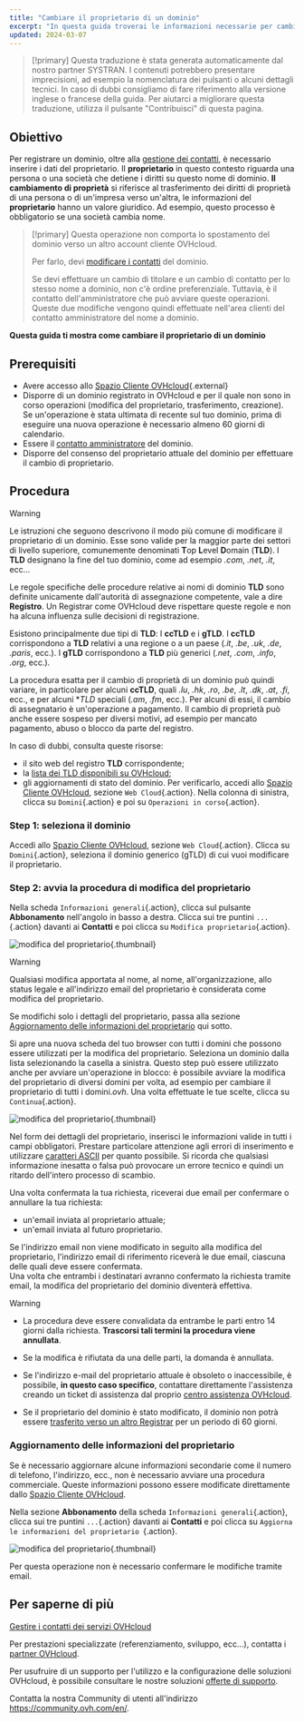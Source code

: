 ```yaml
---
title: "Cambiare il proprietario di un dominio"
excerpt: "In questa guida troverai le informazioni necessarie per cambiare il proprietario di un dominio"
updated: 2024-03-07
---
```


> [!primary]
> Questa traduzione è stata generata automaticamente dal nostro partner SYSTRAN. I contenuti potrebbero presentare imprecisioni, ad esempio la nomenclatura dei pulsanti o alcuni dettagli tecnici. In caso di dubbi consigliamo di fare riferimento alla versione inglese o francese della guida. Per aiutarci a migliorare questa traduzione, utilizza il pulsante "Contribuisci" di questa pagina.
>

## Obiettivo

Per registrare un dominio, oltre alla [gestione dei contatti](/pages/account_and_service_management/account_information/managing_contacts), è necessario inserire i dati del proprietario. Il **proprietario** in questo contesto riguarda una persona o una società che detiene i diritti su questo nome di dominio. **Il cambiamento di proprietà** si riferisce al trasferimento dei diritti di proprietà di una persona o di un'impresa verso un'altra, le informazioni del **proprietario** hanno un valore giuridico. Ad esempio, questo processo è obbligatorio se una società cambia nome.

> [!primary]
>Questa operazione non comporta lo spostamento del dominio verso un altro account cliente OVHcloud.
>
>Per farlo, devi [modificare i contatti](/pages/account_and_service_management/account_information/managing_contacts) del dominio.
>
> Se devi effettuare un cambio di titolare e un cambio di contatto per lo stesso nome a dominio, non c'è ordine preferenziale. Tuttavia, è il contatto dell'amministratore che può avviare queste operazioni. Queste due modifiche vengono quindi effettuate nell'area clienti del contatto amministratore del nome a dominio.

**Questa guida ti mostra come cambiare il proprietario di un dominio**

## Prerequisiti

- Avere accesso allo [Spazio Cliente OVHcloud](/links//manager){.external}
- Disporre di un dominio registrato in OVHcloud e per il quale non sono in corso operazioni (modifica del proprietario, trasferimento, creazione). Se un'operazione è stata ultimata di recente sul tuo dominio, prima di eseguire una nuova operazione è necessario almeno 60 giorni di calendario.
- Essere il [contatto amministratore](/pages/account_and_service_management/account_information/managing_contacts) del dominio.
- Disporre del consenso del proprietario attuale del dominio per effettuare il cambio di proprietario.

## Procedura

> [!warning]
>
> Le istruzioni che seguono descrivono il modo più comune di modificare il proprietario di un dominio. Esse sono valide per la maggior parte dei settori di livello superiore, comunemente denominati **T**op **L**evel **D**omain (**TLD**). 
>I **TLD** designano la fine del tuo dominio, come ad esempio *.com*, *.net*, *.it*, ecc...
>
> Le regole specifiche delle procedure relative ai nomi di dominio **TLD** sono definite unicamente dall'autorità di assegnazione competente, vale a dire **Registro**. Un Registrar come OVHcloud deve rispettare queste regole e non ha alcuna influenza sulle decisioni di registrazione.
>
> Esistono principalmente due tipi di **TLD**: I **ccTLD** e i **gTLD**. I **ccTLD** corrispondono a **TLD** relativi a una regione o a un paese (*.it*, *.be*, *.uk*, *.de*, *.paris*, ecc.). I **gTLD** corrispondono a **TLD** più generici (*.net*, *.com*, *.info*, *.org*, ecc.).
>
> La procedura esatta per il cambio di proprietà di un dominio può quindi variare, in particolare per alcuni **ccTLD**, quali *.lu*, *.hk*, *.ro*, *.be*, *.lt*, *.dk*, *.at*, *.fi*, ecc., e per alcuni **TLD* speciali (*.am*, *.fm*, ecc.). Per alcuni di essi, il cambio di assegnatario è un'operazione a pagamento. Il cambio di proprietà può anche essere sospeso per diversi motivi, ad esempio per mancato pagamento, abuso o blocco da parte del registro. 
>
> In caso di dubbi, consulta queste risorse:
>
> - il sito web del registro **TLD** corrispondente;
> - la [lista dei TLD disponibili su OVHcloud](https://www.ovhcloud.com/it/domains/tld/);
> - gli aggiornamenti di stato del dominio. Per verificarlo, accedi allo [Spazio Cliente OVHcloud](/links//manager), sezione `Web Cloud`{.action}. Nella colonna di sinistra, clicca su `Domini`{.action} e poi su `Operazioni in corso`{.action}.
>

### Step 1: seleziona il dominio

Accedi allo [Spazio Cliente OVHcloud](/links//manager), sezione `Web Cloud`{.action}. Clicca su `Domini`{.action}, seleziona il dominio generico (gTLD) di cui vuoi modificare il proprietario.

### Step 2: avvia la procedura di modifica del proprietario

Nella scheda `Informazioni generali`{.action}, clicca sul pulsante **Abbonamento** nell'angolo in basso a destra. Clicca sui tre puntini `...`{.action} davanti ai **Contatti** e poi clicca su `Modifica proprietario`{.action}.

![modifica del proprietario](images/change-domain-name-holder.png){.thumbnail}

> [!warning]
>
> Qualsiasi modifica apportata al nome, al nome, all'organizzazione, allo status legale e all'indirizzo email del proprietario è considerata come modifica del proprietario.
>
> Se modifichi solo i dettagli del proprietario, passa alla sezione [Aggiornamento delle informazioni del proprietario](#updateownerinformation) qui sotto.
>

Si apre una nuova scheda del tuo browser con tutti i domini che possono essere utilizzati per la modifica del proprietario. Seleziona un dominio dalla lista selezionando la casella a sinistra. Questo step può essere utilizzato anche per avviare un'operazione in blocco: è possibile avviare la modifica del proprietario di diversi domini per volta, ad esempio per cambiare il proprietario di tutti i domini.*ovh*. Una volta effettuate le tue scelte, clicca su `Continua`{.action}.

![modifica del proprietario](images/available-domains.png){.thumbnail}

Nel form dei dettagli del proprietario, inserisci le informazioni valide in tutti i campi obbligatori. Prestare particolare attenzione agli errori di inserimento e utilizzare [caratteri ASCII](http://facweb.cs.depaul.edu/sjost/it212/documents/ascii-pr.htm) per quanto possibile. Si ricorda che qualsiasi informazione inesatta o falsa può provocare un errore tecnico e quindi un ritardo dell'intero processo di scambio.

Una volta confermata la tua richiesta, riceverai due email per confermare o annullare la tua richiesta:

- un'email inviata al proprietario attuale;
- un'email inviata al futuro proprietario.

Se l'indirizzo email non viene modificato in seguito alla modifica del proprietario, l'indirizzo email di riferimento riceverà le due email, ciascuna delle quali deve essere confermata.
<br>Una volta che entrambi i destinatari avranno confermato la richiesta tramite email, la modifica del proprietario del dominio diventerà effettiva.

> [!warning]
>
> - La procedura deve essere convalidata da entrambe le parti entro 14 giorni dalla richiesta. **Trascorsi tali termini la procedura viene annullata**.
>
> - Se la modifica è rifiutata da una delle parti, la domanda è annullata.
>
> - Se l'indirizzo e-mail del proprietario attuale è obsoleto o inaccessibile, è possibile, **in questo caso specifico**, contattare direttamente l'assistenza creando un ticket di assistenza dal proprio [centro assistenza OVHcloud](https://help.ovhcloud.com/csm?id=csm_get_help).
>
> - Se il proprietario del dominio è stato modificato, il dominio non potrà essere [trasferito verso un altro Registrar](/pages/web_cloud/domains/transfer_outgoing_domain) per un periodo di 60 giorni.

### Aggiornamento delle informazioni del proprietario <a name="updateownerinformation"></a>

Se è necessario aggiornare alcune informazioni secondarie come il numero di telefono, l'indirizzo, ecc., non è necessario avviare una procedura commerciale. Queste informazioni possono essere modificate direttamente dallo [Spazio Cliente OVHcloud](/links//manager).

Nella sezione **Abbonamento** della scheda `Informazioni generali`{.action}, clicca sui tre puntini `...`{.action} davanti ai **Contatti** e poi clicca su `Aggiorna le informazioni del proprietario `{.action}.

![modifica del proprietario](images/refresh-owner-information.png){.thumbnail}

Per questa operazione non è necessario confermare le modifiche tramite email.

## Per saperne di più

[Gestire i contatti dei servizi OVHcloud](/pages/account_and_service_management/account_information/managing_contacts)

Per prestazioni specializzate (referenziamento, sviluppo, ecc...), contatta i [partner OVHcloud](https://partner.ovhcloud.com/it/directory/).

Per usufruire di un supporto per l'utilizzo e la configurazione delle soluzioni OVHcloud, è possibile consultare le nostre soluzioni [offerte di supporto](/links//support).

Contatta la nostra Community di utenti all'indirizzo <https://community.ovh.com/en/>.